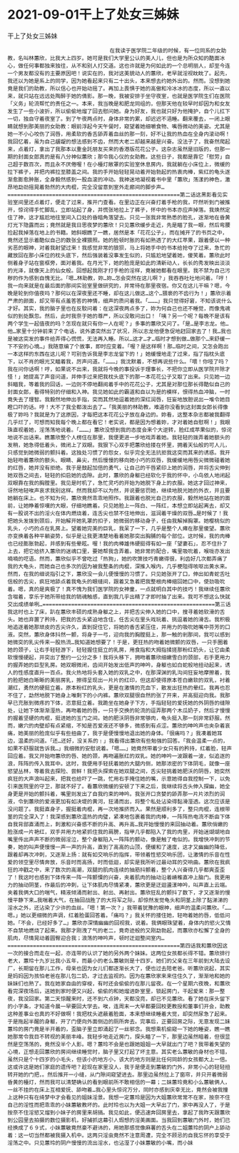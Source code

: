 # 2021-09-01干上了处女三姊妹



干上了处女三姊妹



                
									在我读于医学院二年级的时候，有一位同系的女助教，名叫林蕙欣，比我大上四岁。她可是我们大学里公认的美人儿，但也是为所众知的酷面冰心，做任何事都独来独往，从不和别人打交道。这也许就是为何如此的一个总明丽人，却至今连一个男友都没有的主要原因吧！说实在的，我对这美貌动人的蕙欣，老早就淫视眈眈了。起先，我还以为她是系上的同学，因为她看起来只有二十出头，本来想去约她外出的。然而。没想到她竟是我们的助教，所以信心也开始动摇了。再加上畏惧于她的高傲和冷冰冰的态度，所以一直以来，就只站在远远处陶醉于她的倩影。那一晚，我被安排于坐守夜室，也就是医学院生们在医院「义务」轮流帮忙的责任之一。本来，我当晚是和肥龙同组的，但那天他在较早时却因为和女友发生了一些小波折，所以偷偷地熘了回去慰问她。身为好友，我也就只好为他掩护，自个儿扛下一切，独自守着夜室了。到了午夜两点时，身体非常的累，却迟迟不浥睡。翻来覆去，一闭上眼睛就想到那美丽的女助教：眼前浮起今天午餐时，窥望着她细嚼食物、嘴唇微动的美姿。尤其是她一不小心咬伤了润唇，用柔软的香舌舔弄着血丝的那一刻，好不让我的热血在全身内滚动啊！我回忆着，虽为自己龌龊的想法感到不齿，然而大老二却越来越是兴奋。没法子了，我奋然爬起来，点着灯，拿出了我那本以重金託朋友买来的香港版花花公子。这杂志虽然是旧版的，但那一期的封面女郎真的是有八分神似蕙欣；那令我心仪的女助教。这些日子，我都是靠它「慰劳」自己超于数百次，而且永不厌倦喔！在小檯灯敞罩的实验室休息房内，我就躺在小床位上，微缓的拉下裤子，并把内裤拉至膝盖之间。我的手开始轻轻晃动着开始勃起的热衷肉棒，紫红的龟头逐渐愈膨愈肿胀，全身毅然感到一股血滚的冲动。我神迷地凝视着书中里「蕙欣」荡漾的神色，激昂地勐劲摇晃着勃然的大肉棍，完全没留意到室外走廊间的脚步声…======================================================第二话这黑影看见实验室间里还点着灯，便走了过来，推开门查看。在里边正在兴奋打着手枪的我，吓然听到门被推开，惊诧得手忙脚乱，立即站起了身，并慌张地拉上了裤子，怀中的书本亦应声掉落。我焕然定住了神，这才尴尬地往室间入口处的昏暗角落望去。只见一张我非常熟悉的脸孔，逐渐地在昏黄灯光下隐露而出；竟然就是我日思夜梦的蕙欣！只见蕙欣缓步走近，先是瞄了我一眼，然后弯腰捡起我掉落在地上的书籍。她斜眼瞧了一瞧，居然是本「花花公子」，而在摊开了的书页之中，竟然还显示着酷似自己的数张全裸猥照。她的脸顿时胀的有如熟透了的大红苹果，跟着便以一种劣恶的眼神，对着我射望过来！我感觉非常的狼狈，马上将她手中的书本给抢夺了过来，急忙的藏放回在那小床位的枕头底下，然后强装着没事发生似的，只尴尬地望着她，傻笑着。蕙欣此时侧着身子站在窗框旁，面对着我。在月光下，她的脸庞是如此的清新动人，长长的秀发映出淡淡的光泽，就像天上的仙女般。回想起我刚才打手枪的淫样，竟被她都看在眼里。我不禁为自己污秽的作为感到自愧无比。「嗯…林助教，妳…妳…怎会突然在这儿啊？」我吞吞吐吐地问着。「哼！我一向来就是在最后面的那间实验室里做研究的，并常待在那里夜宿。你又在这儿干嘛？嗯，今晚是轮到你值夜吗？那何以在深夜里还不睡，却在这儿做这…这个…猥亵的不齿行为！」蕙欣示着严肃的颜面，却又带有点羞答答的神情，细声的质问着我。「………」我只觉得好窘，不知该说什么才好。其实，我的脑子里也在反駮问着：在这深夜两点多了，妳为何自己也还不睡觉，而像鬼魂似的到处飘忽。然后，此时我奈于她的尊严，所以没敢问出口！「咦？另一个呢？每晚不是该有两个学生一起值夜的吗？怎现在就只有你一人在呢？」多事的蕙欣又问了。「是…是李志龙。他…他…家里十分钟前来了个电话，说外婆突然出了状况，所以志龙他便急促地赶回家去了！我…我也是被这突发的事件给弄得心慌慌，无法再入睡。所以…这才…才…临时才想到做…做那个…来舒缓一下不安的心境…」我随意编了个故事，即时应变着。「喔？是这样啊！那…临时之间，又怎会跑出一本这样的东西在这儿呢？可别告诉我是李志龙留下的！」她缓慢地走了过来，指了指枕头底下，以不肖的眼光又瞄着我，厉声问道。「………」我沈默着，不想再说些什么。「喂！你哑了吗？我在问你话啊！哼，如果说不出来，我就将今晚的事投诉于理事长，不把你立即从医学院开除才怪！」她提高了声音问道，并伸手过来把我枕头底下的那一本花花公子又取了出来。只见她一边斜瞄我，等着我的回话，一边则不停地翻阅着手中的花花公子，尤其是对那位那长得酷似自己的封面女郎，看得特别的仔细和入神。我见她如此的霸道和自以为是的模样，恨得热血冲脑，一时竟失去了理智。我毅然地伸出手指，突而其然地逗着她的深红润唇，狂妄地放胆说出一堆令她目瞪口吓的话。哼！大不了我全都泼出去了…「我美丽的林助教，难道你没看到这封面女郎长得像极了妳吗？我就是为了这原因，才每把这本花花公子放在身边的。妳看，这整本杂志都被我翻得几乎烂了，可想而知我每个晚上都在看它！老实说，都是因为想着妳，才对着她自慰啊！」我眼珠直视着她，淫荡荡地说着。「………」蕙欣没想到我的态度会来个大逆转，脸红成苹果似的，惊诧地说不出话来。瞧蕙欣整个人楞住在那里，我便更进一步地戏弄着她。我轻轻的拨弄着她额头的发稍，她急得低着头，微闭上了双眼。我狠下心双手把蕙欣给搂在怀里，拥着天仙般的可人儿，只感觉到她微弱的颤抖着。这独处习惯了的怨女，似乎完全无法抗拒我这突而其来的诱惑。我开始轻吻着蕙欣的额头、眼睛、鼻尖，然后慢慢的移向她小巧的双唇，我缓缓地用唇尖微微碰着她的红唇，她并没有拒绝。我于是鼓起加倍的勇气，让自己的干唇紧印上她的润唇，并将舌尖伸到她双唇之间去，轻轻的扣启她的齿隙。此时，蕙欣的身躯已经软化于我的怀中，小鸟依人地闭起双眼靠在我的胸膛里。我见是时机了，急忙灵巧的开始为她脱下身上的衣服。她这才回过神来，讶然地轻唉声哀求我别这样。然而我却不以为然，并说要惩罚她，继续地脱光她的外衣，并且要她躺在床上。也不知为何，蕙欣竟然乖乖地照作。我跟着也脱光自己的衣服，毅然地站在她的面前，让她睁着惊嘆的大眼，仔细地瞧着。只见她脸上一阵白、一阵红，本想立即站起离去，却又有一股说不出的淫火在体内燃烧着，连舌尖也禁不住地伸出，滋润着干燥的双唇…是时候了！我把她头发拨到颈后，开始解开她乳罩的扣子，她微弱的移动身子，任由我解掉胸罩。她樱桃似的乳头，小巧的点在乳房上。望着她完美的巨乳，我呆了一下，几乎是整个人瘫在那里傻望。蕙欣亦变换着各种平躺姿势，似乎是让我更清楚地看着她那突出胸脯的每个部位。这时候，我的肉棒也已经膨胀勃起，并感到有些晕眩。喔！我的肉棒雄伟硬挺得有如一座「望妻石」，忍不住扑了上去，把它给挤入蕙欣的迷魂口里，要她帮我含弄着。她非常的配合，嘴里吸吮着，喉咙亦发出喃喃的呓语。然而，蕙欣似乎不曾吃过「热狗」，她的吹箫技巧青嫩得很，利齿好几次都弄痛了我的大龟头，而她自己也多次的因为被我整条的肉棍，深推入喉内，几乎梗阻得咳呕出黄水来。然而，在我的细说指引之下，蕙欣没一会儿便慢慢的习惯了。只见她张开了口，伸出如青蛇舌吐信般的舌尖，疯狂地舔点着我龟头的眼缝间，跟着又急着把我整根肉棒缩回她口中，使劲吸吮着。嗯，真的是爽极了！真不愧为我们医学院的女神童，一点就明白其中的技巧！我继续任蕙欣含啜着，享乐于她所带给我的销魂触感，直到我几乎出精了才即时抽了出来。我可不想这么快就交出成绩单咧…======================================================第三话我这时也上了床，趴在蕙欣丰硕的成熟身躯之上，并把舌尖伸入她的口中，搜寻着她软滑的舌头。她也弃置了矜持，把我的舌头紧迫地含住，任舌尖在里头戏玩着、挑逗着她的滑舌。我积极地追逐着她那顽皮的舌尖许久，直到捉住它，将她的香舌紧压住，并用力的吸吮她嘴中芬芳的口液。突然，蕙欣身体抖然一颤，将身子一弓，迎向我的胸膛挺上，那一触的剎那间，我可以感到她微突的乳尖传来一股热流…我知道她想要了！于是，更狂热的吻着她微颤的双唇，一只手圈着她的颈子，让右手轻轻游下，轻轻握住挺立的乳房，用食指和大拇指揉搓那粉红奶头，让它由柔软慢慢硬起，并突出了整约一公分之多！我将头移下，拥吻着蕙欣细嫩雪白的颈部，右手更用力的握弄她的巨型乳房。她双眼微闭，齿间开始发出低声的呻吟，身躯也如白蛇般地扭动起来，诱人的性感度直升一百点。我火热地将头套入她的双乳之中，在那深渊的乳沟间狂妄地摩擦着，我的脸把她白晰晰的美丽房乳，擦得呈现出一片片的红印，但这却使得原本苍白嫩软的双乳，衬着潮红，勇然的硬挺立着。原本粉红的乳头，更是在激情的充血下，散发出狂热的晕红。我再也忍不住了，勐然地脱下她身上唯剩下的小内裤。蕙欣双腿很自然的张了开来，并高挺迎向我。我那早已充胀到微疼的下体，恣意挺立着。我跪坐在她身子下方，手指轻轻的爱抚她的外阴唇的缝隙处，让她下体渐渐溼热，再吻着她的唇，一只手交换的轮流的逗弄那两个木瓜奶子，然后才慢慢的握着坚硬的肉棍，挺进她的玉门之间。她的肥沃阴唇非常够肉，龟头挺入那一刻非常舒服。然而，嫩穴的肉壁却有点紧缩，不知是否爱液还不够多，微感到有点涩。蕙欣的呻吟声也夹杂着哀痛，她美丽的脸庞似乎有些扭曲了，我于是便慢慢地退出她的身体。「很痛吗？」我凑着她耳边，温柔的问道。「还…还好，没关系的﹗」我看得出蕙欣有些勉强的回答。「我会温柔一点的，如果不舒服就告诉我…」我细微的安慰说着。「嗯……」她竟然带着少女只有的矜持，红着脸，轻声回应着。我又开始吻蕙欣的唇、她的颈，再吻遍胀红的双乳。她的呻吟一波跟着一波，似追逐的浪，阵阵的传入我耳中。这时，我便用手轻抚着她的大腿内侧，她那浓密的下体阴毛，就像一座慾望丛林，等着我去探险、尝鲜！我把头探索在她双腿之间，舌尖轻挑着她肥沃的阴唇，她突然疯狂的大声浪叫起来，把我也给吓了一跳，忙用右手掩住她的嘴，示意她得自我控制一下，以免引来医院里的守卫，那就不好了。看蕙欣微缓的安顿了下来之后，我继续将舌头伸入探幽，她全身更是开始的颤抖着，嘴里则发出了自我约束的呻吟。我张开口贪婪的舔弄那一片片浓烈的润液，令到蕙欣的爱液更加有如决堤的黄河，狂涌而出，将整个私处沾染得黏滑溼透。这次应该是没问题了。我挺直身子，握挺着肉棍，再一次地推挤而入。果然是顺利多了，整只肉棍，连根带茎的完全深入了！我深感到蕙欣温热的肉璧，紧凑地包裹着我的肉棒，一阵阵热电流不断由下体自我背部直涌而上，刺激和兴奋感不断的升高、再升高…我开始慢慢的来回抽动着。蕙欣俏嫩的脸涨成一片艳红，双手并用力地紧抓住我的肩膀，指甲几乎都陷入了我的肉里，开始迷煳煳地自嘴里传出声声不断的微弱淫泣，整个身躯陷入一阵阵的颤动，像是触了电似的。我增快冲刺的节奏，她的叫声便慢慢一声一声的升高，直到了高高的山顶，便缓和了速度，这才又幽幽的降低，跟着却再次冲刺，又逐渐上扬：就有如交响乐的指挥，带领着性慾交响乐团，让激情的乐音在性爱的领空里尽情奔放，乐音时而高扬，时而低迴，却实是我所听过最动耳的交响曲。蕙欣在我疯狂的冲戳之中，来了数次的高潮，双腿的肌肉连续的抽筋抖颤着，整个人兴奋得几乎都爽歪歪了！我这时也感到下体传来一阵一阵颤慄的兴奋，夹着肌肉的抽动沿着嵴椎直冲上脑门。我更用力的抽动阴茎，作最后的冲刺，让下体肌肉尽情紧凑，蕙欣更是迂迴盪漾呻吟，叫声直上云端。夹着我俩大口的喘气，精液倾涌而射出、射出、再射出。蕙欣狂乱的颤抖了数下，才又逐渐的慢慢平静下来…我喘着大气，在抽回战胜了的大将军之际，却惊然发觉龟头和阴茎上除了黏涕涕的淫水之外，还沾染了少许的血丝。「嗯！第一次？」我带着犹豫的眼神，细声的温柔问蕙欣。「……嗯。」她以更细微的声调，红着脸蛋回答着。「痛吗？」我关怀的搂住她，轻吻着她的唇，低低问她。「不会，已经好多了…」蕙欣亦深情幽幽的回视我，说着。我俩眼珠望着，身体内的慾火又情不自禁地燃烧了起来。我那才刚洩了气的老二，竟奇迹般的又刚勐勃起，而蕙欣亦松懈了全身的肌肉，尽情晃动着圆臀迎合我；浪荡的呻吟声，顿时迂迴整间室内…======================================================第四话我和蕙欣因这一次的接合而走在一起，亦连带的认识了她的另外两个妹妹。这两位女孩都长得不错。蕙欣排行老大，蕙玲十九岁比我小五年，而最小的老么蕙敏则是十四岁。她们的父亲在三年前到大陆去设厂，长期留在那儿工作，母亲也因为女儿们都逐渐长大了，便也过去陪老爸。听蕙欣说起，其实是妈妈因为孩怕老爸在那儿包二奶，才过去监视的。因为在蕙欣家来来住住久了，渐渐地和她的妹妹们也熟了。我在她家自由的穿梭，有时还会偷偷的在那儿留夜。在一个星期六夜晚，和蕙欣看完深夜场后，送她到家时便又兴起，偷偷的和她熘进卧室里，锁起房门，干起爱来：那一整夜，我没回家。第二天惊醒来时，还不到六点钟，天都没亮，却已不见蕙欣。看了她在床头留下的小字条，才知道今晨一早要回大学去。唉，连周末一大早都要回校更教授和董事们开会，助教这种差事业也真的不好做啊！我把枕头遮蔽着脸面，本来想继续睡着大觉，却突然尿急了起来。于是拖起半醒的身躯，开了门便向外面侧边的厕所奔去。完事后，正要回房之际，无意发现二妹蕙玲的房门竟是半开着的，歪脑子里立即涌起了一丝邪念。我想乘机偷窥一下她的睡姿，瞧一瞧她那常令我目不转视的美丽丰峰。我轻步地走近房门，探头瞄了一下，那里边虽然暗着，但很显然是空荡荡的，竟然没半个人影。嗯？蕙玲不会是也跟她姐姐一大早就出门了吧？我带着失望的心境，正想走回蕙欣的房间继续睡觉时，脑子里又打起了坏主意。其实老么蕙敏的身材也不错，虽然只是个十四岁的小毛头，但该小的地方小，该大的地方则是比任何同龄的女孩都大上一倍。这或许这是她们家庭的遗传吧？趁现在家里没人，我于是便走到蕙敏的门外，非常小心的轻轻扭转开她的门把，。然后推开一小缝，从门隙间窥望进去。那里边虽然拉上了窗帘，并只开着微弱昏黄的檯灯，然而我可以清楚确认的看到眼前所不敢相信的一幕；二妹蕙玲竟和小么蕙敏俩人，一丝不挂的在床上互相爱抚、舔吻着…我心里头惊诧万分，同时亦感到庆幸无比，竟然会被我撞上这种只有在绮梦中才会看见的姐妹淫景。我想一定蕙玲是因为大姐蕙欣常常不在家，按奈不住自己的淫性而把乖乖的小妹蕙敏教坏的。此时玲也以为大姐一大早出了门，家中再没人了，于是按奈不住淫慾又熘到小妹子的房里来胡搞。我见如此，便迅速奔回房里去，拿起了我昨天跟蕙欣到公园里去拍摄的数位摄影机，好捕抓这幕引人瑕想的淫美画面。当我回到蕙敏门外时，她们已经换成了６９式，小妹蕙敏竟然豪不避讳的，用她那感觉像麻薯的舌头在二姐蕙玲的阴户上舔动着：这一切当然都被我摄入机中。这两只淫虫竟然不注意周遭，完全不顾忌的自我忘怀的享受于淫荡之中。只见蕙玲的阴户慢慢的流出淫水，也沾溼了小妹蕙敏的小嘴，而小妹 
									
								
            

